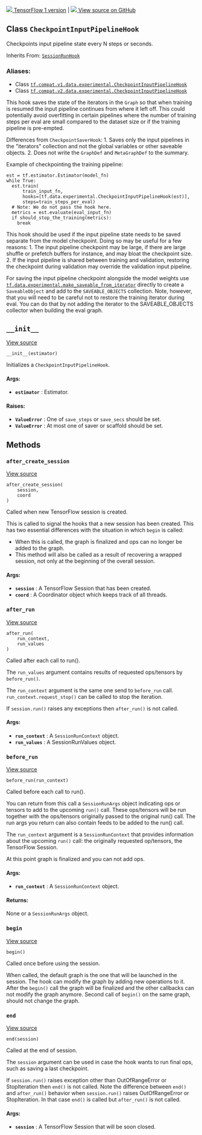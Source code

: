 [ ![](https://tensorflow.google.cn/images/tf_logo_32px.png) TensorFlow 1
version](/versions/r1.15/api_docs/python/tf/data/experimental/CheckpointInputPipelineHook)
|  [ ![](https://tensorflow.google.cn/images/GitHub-Mark-32px.png) View source
on GitHub
](https://github.com/tensorflow/tensorflow/blob/r2.0/tensorflow/python/data/experimental/ops/iterator_ops.py#L93-L244)  
  
  
## Class `CheckpointInputPipelineHook`

Checkpoints input pipeline state every N steps or seconds.

Inherits From:
[`SessionRunHook`](https://tensorflow.google.cn/api_docs/python/tf/estimator/SessionRunHook)

### Aliases:

  * Class [`tf.compat.v1.data.experimental.CheckpointInputPipelineHook`](/api_docs/python/tf/data/experimental/CheckpointInputPipelineHook)
  * Class [`tf.compat.v2.data.experimental.CheckpointInputPipelineHook`](/api_docs/python/tf/data/experimental/CheckpointInputPipelineHook)

This hook saves the state of the iterators in the `Graph` so that when
training is resumed the input pipeline continues from where it left off. This
could potentially avoid overfitting in certain pipelines where the number of
training steps per eval are small compared to the dataset size or if the
training pipeline is pre-empted.

Differences from `CheckpointSaverHook`: 1\. Saves only the input pipelines in
the "iterators" collection and not the global variables or other saveable
objects. 2\. Does not write the `GraphDef` and `MetaGraphDef` to the summary.

Example of checkpointing the training pipeline:

    
    
    est = tf.estimator.Estimator(model_fn)
    while True:
      est.train(
          train_input_fn,
          hooks=[tf.data.experimental.CheckpointInputPipelineHook(est)],
          steps=train_steps_per_eval)
      # Note: We do not pass the hook here.
      metrics = est.evaluate(eval_input_fn)
      if should_stop_the_training(metrics):
        break
    

This hook should be used if the input pipeline state needs to be saved
separate from the model checkpoint. Doing so may be useful for a few reasons:
1\. The input pipeline checkpoint may be large, if there are large shuffle or
prefetch buffers for instance, and may bloat the checkpoint size. 2\. If the
input pipeline is shared between training and validation, restoring the
checkpoint during validation may override the validation input pipeline.

For saving the input pipeline checkpoint alongside the model weights use
[`tf.data.experimental.make_saveable_from_iterator`](https://tensorflow.google.cn/api_docs/python/tf/data/experimental/make_saveable_from_iterator)
directly to create a `SaveableObject` and add to the `SAVEABLE_OBJECTS`
collection. Note, however, that you will need to be careful not to restore the
training iterator during eval. You can do that by not adding the iterator to
the SAVEABLE_OBJECTS collector when building the eval graph.

## `__init__`

[View
source](https://github.com/tensorflow/tensorflow/blob/r2.0/tensorflow/python/data/experimental/ops/iterator_ops.py#L138-L184)

    
    
    __init__(estimator)
    

Initializes a `CheckpointInputPipelineHook`.

#### Args:

  * **`estimator`** : Estimator.

#### Raises:

  * **`ValueError`** : One of `save_steps` or `save_secs` should be set.
  * **`ValueError`** : At most one of saver or scaffold should be set.

## Methods

### `after_create_session`

[View
source](https://github.com/tensorflow/tensorflow/blob/r2.0/tensorflow/python/training/session_run_hook.py#L112-L127)

    
    
    after_create_session(
        session,
        coord
    )
    

Called when new TensorFlow session is created.

This is called to signal the hooks that a new session has been created. This
has two essential differences with the situation in which `begin` is called:

  * When this is called, the graph is finalized and ops can no longer be added to the graph.
  * This method will also be called as a result of recovering a wrapped session, not only at the beginning of the overall session.

#### Args:

  * **`session`** : A TensorFlow Session that has been created.
  * **`coord`** : A Coordinator object which keeps track of all threads.

### `after_run`

[View
source](https://github.com/tensorflow/tensorflow/blob/r2.0/tensorflow/python/data/experimental/ops/iterator_ops.py#L240-L241)

    
    
    after_run(
        run_context,
        run_values
    )
    

Called after each call to run().

The `run_values` argument contains results of requested ops/tensors by
`before_run()`.

The `run_context` argument is the same one send to `before_run` call.
`run_context.request_stop()` can be called to stop the iteration.

If `session.run()` raises any exceptions then `after_run()` is not called.

#### Args:

  * **`run_context`** : A `SessionRunContext` object.
  * **`run_values`** : A SessionRunValues object.

### `before_run`

[View
source](https://github.com/tensorflow/tensorflow/blob/r2.0/tensorflow/python/data/experimental/ops/iterator_ops.py#L234-L238)

    
    
    before_run(run_context)
    

Called before each call to run().

You can return from this call a `SessionRunArgs` object indicating ops or
tensors to add to the upcoming `run()` call. These ops/tensors will be run
together with the ops/tensors originally passed to the original run() call.
The run args you return can also contain feeds to be added to the run() call.

The `run_context` argument is a `SessionRunContext` that provides information
about the upcoming `run()` call: the originally requested op/tensors, the
TensorFlow Session.

At this point graph is finalized and you can not add ops.

#### Args:

  * **`run_context`** : A `SessionRunContext` object.

#### Returns:

None or a `SessionRunArgs` object.

### `begin`

[View
source](https://github.com/tensorflow/tensorflow/blob/r2.0/tensorflow/python/data/experimental/ops/iterator_ops.py#L186-L197)

    
    
    begin()
    

Called once before using the session.

When called, the default graph is the one that will be launched in the
session. The hook can modify the graph by adding new operations to it. After
the `begin()` call the graph will be finalized and the other callbacks can not
modify the graph anymore. Second call of `begin()` on the same graph, should
not change the graph.

### `end`

[View
source](https://github.com/tensorflow/tensorflow/blob/r2.0/tensorflow/python/data/experimental/ops/iterator_ops.py#L243-L244)

    
    
    end(session)
    

Called at the end of session.

The `session` argument can be used in case the hook wants to run final ops,
such as saving a last checkpoint.

If `session.run()` raises exception other than OutOfRangeError or
StopIteration then `end()` is not called. Note the difference between `end()`
and `after_run()` behavior when `session.run()` raises OutOfRangeError or
StopIteration. In that case `end()` is called but `after_run()` is not called.

#### Args:

  * **`session`** : A TensorFlow Session that will be soon closed.

